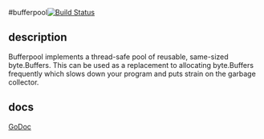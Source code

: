 #bufferpool[![Build Status](https://secure.travis-ci.org/jzelinskie/bufferpool.png)](http://travis-ci.org/jzelinskie/bufferpool)

## description

Bufferpool implements a thread-safe pool of reusable, same-sized byte.Buffers. This can be used as a replacement to allocating byte.Buffers frequently which slows down your program and puts strain on the garbage collector.

## docs

[GoDoc](http://godoc.org/github.com/jzelinskie/bufferpool)
